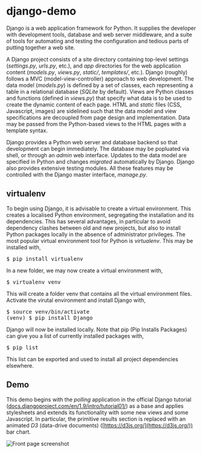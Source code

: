 # django-demo

Django is a web application framework for Python. It supplies the developer with development tools, database and web server middleware, and a suite of tools for automating and testing the configuration and tedious parts of putting together a web site.

A Django project consists of a site directory containing top-level settings (*settings.py*, *urls.py*, etc.), and *app* directories for the web application content (*models.py*, *views.py*, *static/*, *templates/*, etc.). Django (roughly) follows a MVC (model-view-controller) approach to web development. The data model (*models.py*) is defined by a set of classes, each representing a table in a relational database (*SQLite* by default). Views are Python classes and functions (defined in *views.py*) that specify what data is to be used to create the dynamic content of each page. HTML and *static* files (CSS, Javascript, images) are sidelined such that the data model and view specifications are decoupled from page design and implementation. Data may be passed from the Python-based views to the HTML pages with a template syntax.

Django provides a Python web server and database backend so that development can begin immediately. The database may be popluated via shell, or through an *admin* web interface. Updates to the data model are specified in Python and changes *migrated* automatically by Django. Django also provides extensive testing modules. All these features may be controlled with the Django master interface, *manage.py*.

## virtualenv

To begin using Django, it is advisable to create a virtual environment. This creates a localised Python environment, segregating the installation and its dependencies. This has several advantages, in particular to avoid dependency clashes between old and new projects, but also to install Python packages locally in the absence of administrator privileges. The most popular virtual environment tool for Python is *virtualenv*. This may be installed with,

<pre>
$ pip install virtualenv
</pre>

In a new folder, we may now create a virtual environment with,

<pre>
$ virtualenv venv
</pre>

This will create a folder venv that contains all the virtual environment files. Activate the virutal environment and install Django with,

<pre>
$ source venv/bin/activate
(venv) $ pip install Django
</pre>

Django will now be installed locally. Note that pip (Pip Installs Packages) can give you a list of currently installed packages with,

<pre>
$ pip list
</pre>

This list can be exported and used to install all project dependencies elsewhere.

## Demo

This demo begins with the *polling* application in the official Django tutorial ([docs.djangoproject.com/en/1.9/intro/tutorial01/](https://docs.djangoproject.com/en/1.9/intro/tutorial01/)) as a base and applies stylesheets and extends its functionality with some new views and some Javascript. In particular, the primitive results section is replaced with an animated *D3* (data-drive documents) ([https://d3js.org/](https://d3js.org/)) bar chart.

![Front page screenshot](http://jcboyd.github.io/assets/django-demo/django-demo-1.png)
